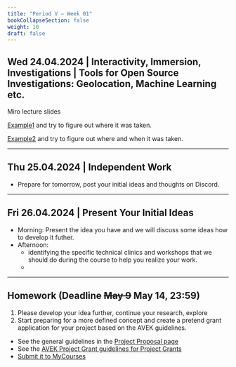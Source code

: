 ```yaml
---
title: "Period V – Week 01"
bookCollapseSection: false
weight: 10
draft: false
---
```


## Wed 24.04.2024 | Interactivity, Immersion, Investigations | Tools for Open Source Investigations: Geolocation, Machine Learning etc.

Miro lecture slides

[Example1](./files/whereismatti.jpg) and try to figure out where it was taken.

[Example2](./files/where-is-matti-when-is-matti.jpg) and try to figure out where and when it was taken.

---

## Thu 25.04.2024 | Independent Work

- Prepare for tomorrow, post your initial ideas and thoughts on Discord.

---

## Fri 26.04.2024 | Present Your Initial Ideas

- Morning: Present the idea you have and we will discuss some ideas how to develop it futher.
- Afternoon:
  - identifying the specific technical clinics and workshops that we should do during the course to help you realize your work.
  - 

---

## Homework (Deadline ~~May 9~~ May 14, 23:59)

1. Please develop your idea further, continue your research, explore 
2. Start preparing for a more defined concept and create a pretend grant application for your project based on the AVEK guidelines.
  - See the general guidelines in the [Project Proposal page](../project-propsal/)
  - See the [AVEK Project Grant guidelines for Project Grants](https://www.kopiosto.fi/en/AVEK/funding/avek-grants-and-support-guidelines/films-and-media-art/)
  - [Submit it to MyCourses](https://mycourses.aalto.fi/mod/questionnaire/view.php?id=1187075)